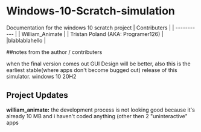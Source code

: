 # Windows-10-Scratch-simulation
Documentation for the windows 10 scratch project
 	| Contributers |
| ----------- |
| William_Animate |
| Tristan Poland (AKA: Programer126) |
|blablablahello |

##notes from the author / contributers

when the final version comes out GUI Design will be better, also this is the earliest stable(where apps don't become bugged out) release of this simulator. windows 10 20H2



## Project Updates
**william_animate:** the development process is not looking good because it's already 10 MB and i haven't coded anything (other then 2 "uninteractive" apps

